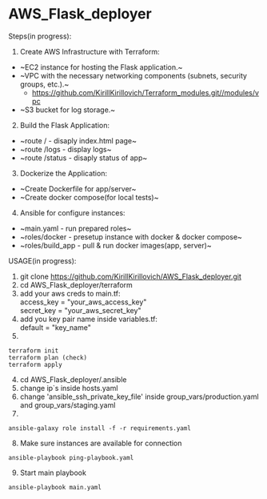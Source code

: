 # AWS_Flask_deployer

Steps(in progress):
1) Create AWS Infrastructure with Terraform:
+ ~EC2 instance for hosting the Flask application.~
+ ~VPC with the necessary networking components (subnets, security groups, etc.).~
   + https://github.com/KirillKirillovich/Terraform_modules.git//modules/vpc
+ ~S3 bucket for log storage.~


2) Build the Flask Application:
+ ~route / - disaply index.html page~
+ ~route /logs - display logs~
+ ~route /status - disaply status of app~


3) Dockerize the Application:
+ ~Create Dockerfile for app/server~
+ ~Create docker compose(for local tests)~

4) Ansible for configure instances:
+ ~main.yaml - run prepared roles~
+ ~roles/docker - presetup instance with docker & docker compose~
+ ~roles/build_app - pull & run docker images(app, server)~

USAGE(in progress):


1) git clone https://github.com/KirillKirillovich/AWS_Flask_deployer.git
2) cd AWS_Flask_deployer/terraform
3) add your aws creds to main.tf: <br>
  access_key = "your_aws_access_key" <br>
  secret_key = "your_aws_secret_key"
4) add you key pair name inside variables.tf: <br>
   default     = "key_name"
5) 
 ```
terraform init
terraform plan (check)
terraform apply
```
4) cd AWS_Flask_deployer/.ansible
5) change ip`s inside hosts.yaml
6) change 'ansible_ssh_private_key_file' inside group_vars/production.yaml and group_vars/staging.yaml
7) 
 ```
ansible-galaxy role install -f -r requirements.yaml
```
8) Make sure instances are available for connection
```
ansible-playbook ping-playbook.yaml
```
9) Start main playbook
```
ansible-playbook main.yaml
```

